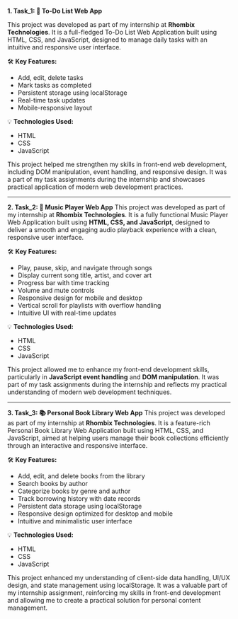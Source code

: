 **1. Task_1: 🚀 To-Do List Web App**
   
This project was developed as part of my internship at **Rhombix Technologies**. It is a full-fledged To-Do List Web Application built using HTML, CSS, and JavaScript, designed to manage daily tasks with an intuitive and responsive user interface.

🛠️ **Key Features:**
- Add, edit, delete tasks
- Mark tasks as completed
- Persistent storage using localStorage
- Real-time task updates
- Mobile-responsive layout

💡 **Technologies Used:**
- HTML
- CSS
- JavaScript

This project helped me strengthen my skills in front-end web development, including DOM manipulation, event handling, and responsive design. It was a part of my task assignments during the internship and showcases practical application of modern web development practices.


-------------------------------------------------------------------------------------------------------------------------------------------------------------------------------------------


**2. Task_2:  🎵 Music Player Web App**
This project was developed as part of my internship at **Rhombix Technologies**. It is a fully functional Music Player Web Application built using **HTML, CSS, and JavaScript**, designed to deliver a smooth and engaging audio playback experience with a clean, responsive user interface.

🛠️ **Key Features:**
- Play, pause, skip, and navigate through songs
- Display current song title, artist, and cover art
- Progress bar with time tracking
- Volume and mute controls
- Responsive design for mobile and desktop
- Vertical scroll for playlists with overflow handling
- Intuitive UI with real-time updates

💡 **Technologies Used:**
- HTML
- CSS
- JavaScript

This project allowed me to enhance my front-end development skills, particularly in **JavaScript event handling** and **DOM manipulation**. It was part of my task assignments during the internship and reflects my practical understanding of modern web development techniques.


-------------------------------------------------------------------------------------------------------------------------------------------------------------------------------------------


**3. Task_3: 📚 Personal Book Library Web App**
This project was developed as part of my internship at **Rhombix Technologies**. It is a feature-rich Personal Book Library Web Application built using HTML, CSS, and JavaScript, aimed at helping users manage their book collections efficiently through an interactive and responsive interface.

🛠️ **Key Features:**

- Add, edit, and delete books from the library
- Search books by author
- Categorize books by genre and author
- Track borrowing history with date records
- Persistent data storage using localStorage
- Responsive design optimized for desktop and mobile
- Intuitive and minimalistic user interface

💡 **Technologies Used:**

- HTML
- CSS
- JavaScript

This project enhanced my understanding of client-side data handling, UI/UX design, and state management using localStorage. It was a valuable part of my internship assignment, reinforcing my skills in front-end development and allowing me to create a practical solution for personal content management.



